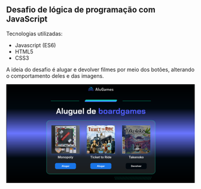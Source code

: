 ## Desafio de lógica de programação com JavaScript

Tecnologias utilizadas: 
* Javascript (ES6) 
* HTML5
* CSS3

A ideia do desafio é alugar e devolver filmes por meio dos botões, alterando o comportamento deles e das imagens. <br>

![Preview do projeto estudando lógica de programação](/img/preview-aluguel.png)
